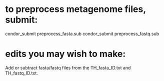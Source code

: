 # to preprocess metagenome files, submit:

condor_submit preprocess_fasta.sub
condor_submit preprocess_fastq.sub

# edits you may wish to make:

Add or subtract fasta/fastq files from the TH_fasta_ID.txt and TH_fastq_ID.txt.
